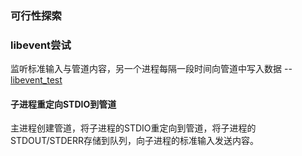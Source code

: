 
### 可行性探索

### libevent尝试

监听标准输入与管道内容，另一个进程每隔一段时间向管道中写入数据 -- [libevent_test](libevent_test/main.c)

#### 子进程重定向STDIO到管道
 
主进程创建管道，将子进程的STDIO重定向到管道，将子进程的STDOUT/STDERR存储到队列，向子进程的标准输入发送内容。
